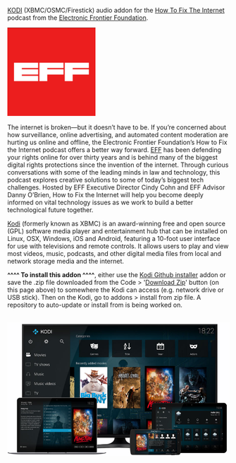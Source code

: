 <a href="https://kodi.tv">KODI<a> (XBMC/OSMC/Firestick) audio addon for the <a href="https://feeds.eff.org/howtofixtheinternet">How To Fix The Internet</a> podcast from the <a href="https://www.eff.org">Electronic Frontier Foundation</a>.<br>

<img src="https://github.com/leopheard/howtofixtheinternet/blob/master/resources/media/icon.jpg?raw=true" width="200" height="200" alt="How To Fix The Internet"><br>

The internet is broken—but it doesn’t have to be. If you’re concerned about how surveillance, online advertising, and automated content moderation are hurting us online and offline, the Electronic Frontier Foundation’s How to Fix the Internet podcast offers a better way forward. <a href="https://www.eff.org">EFF</a> has been defending your rights online for over thirty years and is behind many of the biggest digital rights protections since the invention of the internet. Through curious conversations with some of the leading minds in law and technology, this podcast explores creative solutions to some of today’s biggest tech challenges. Hosted by EFF Executive Director Cindy Cohn and EFF Advisor Danny O’Brien, How to Fix the Internet will help you become deeply informed on vital technology issues as we work to build a better technological future together.<br>

<a href="https://www.kodi.tv">Kodi</a> (formerly known as XBMC) is an award-winning free and open source (GPL) software media player and entertainment hub that can be installed on Linux, OSX, Windows, iOS and Android, featuring a 10-foot user interface for use with televisions and remote controls. It allows users to play and view most videos, music, podcasts, and other digital media files from local and network storage media and the internet.<br>

<b>^^^^ To install this addon ^^^^</b>, either use the <a href="https://www.tvaddons.co/github-browser-kodi/">Kodi Github installer</a> addon or save the .zip file downloaded from the Code > '<a href="https://github.com/leopheard/howtofixtheinternet/archive/refs/heads/master.zip">Download Zip</a>' button (on this page above) to somewhere the Kodi can access (e.g. network drive or USB stick). Then on the Kodi, go to addons > install from zip file. A repository to auto-update or install from is being worked on.<br>

<br><a href="https://www.kodi.tv"><img src="https://github.com/leopheard/Audio-Podcasts/blob/master/resources/media/about--devices.jpg?raw=true">
